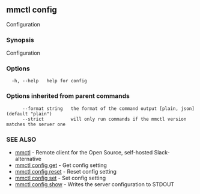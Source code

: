 ## mmctl config

Configuration

### Synopsis

Configuration

### Options

```
  -h, --help   help for config
```

### Options inherited from parent commands

```
      --format string   the format of the command output [plain, json] (default "plain")
      --strict          will only run commands if the mmctl version matches the server one
```

### SEE ALSO

* [mmctl](mmctl.md)	 - Remote client for the Open Source, self-hosted Slack-alternative
* [mmctl config get](mmctl_config_get.md)	 - Get config setting
* [mmctl config reset](mmctl_config_reset.md)	 - Reset config setting
* [mmctl config set](mmctl_config_set.md)	 - Set config setting
* [mmctl config show](mmctl_config_show.md)	 - Writes the server configuration to STDOUT

